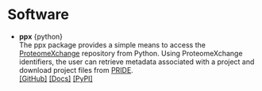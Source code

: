 # Software
* **ppx** {python} <br>
The ppx package provides a simple means to access the [ProteomeXchange](http://www.proteomexchange.org/) repository from Python. Using ProteomeXchange identifiers, the user can retrieve metadata associated with a project and download project files from [PRIDE](https://www.ebi.ac.uk/pride/archive/). <br>
[[GitHub]](https://github.com/wfondrie/ppx) [[Docs]](https://ppx.readthedocs.io) [[PyPI]](https://pypi.org/project/ppx/)